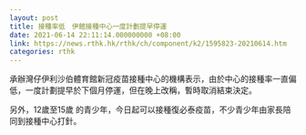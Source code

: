 ```yaml
---
layout: post
title: 接種率低　伊館接種中心一度計劃提早停運
date: 2021-06-14 22:11:14.000000000 +08:00
link: https://news.rthk.hk/rthk/ch/component/k2/1595823-20210614.htm
categories: rthk
---
```


承辦灣仔伊利沙伯體育館新冠疫苗接種中心的機構表示，由於中心的接種率一直偏低，一度計劃提早於下個月停運，但在晚上改稱，暫時取消結束決定。

另外，12歲至15歲 的青少年，今日起可以接種復必泰疫苗，不少青少年由家長陪同到接種中心打針。
